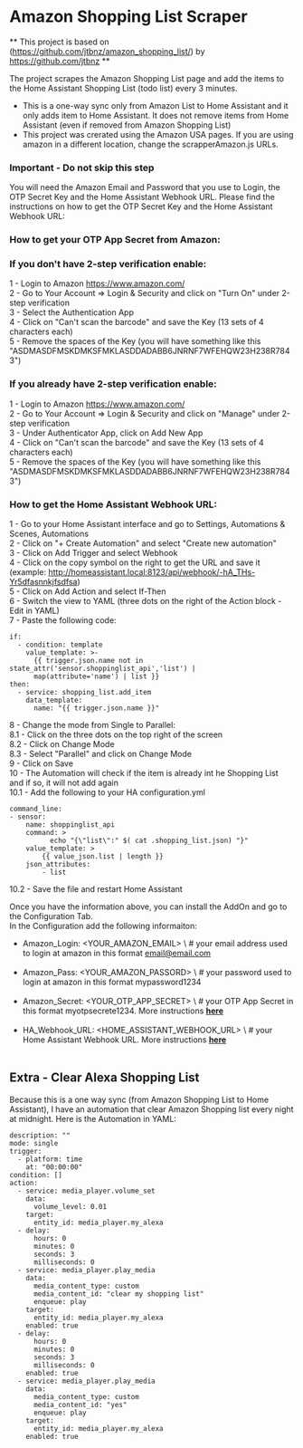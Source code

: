 # Amazon Shopping List Scraper
** This project is based on (https://github.com/jtbnz/amazon_shopping_list/) by https://github.com/jtbnz **

The project scrapes the Amazon Shopping List page and add the items to the Home Assistant Shopping List (todo list) every 3 minutes.
* This is a one-way sync only from Amazon List to Home Assistant and it only adds item to Home Assistant. It does not remove items from Home Assistant (even if removed from Amazon Shopping List)
* This project was crerated using the Amazon USA pages. If you are using amazon in a different location, change the scrapperAmazon.js URLs.

### Important - Do not skip this step<BR>
You will need the Amazon Email and Password that you use to Login, the OTP Secret Key and the Home Assistant Webhook URL.
Please find the instructions on how to get the OTP Secret Key and the Home Assistant Webhook URL:

### How to get your OTP App Secret from Amazon:<BR>
### If you don't have 2-step verification enable:<BR>
1 - Login to Amazon https://www.amazon.com/<BR>
2 - Go to Your Account => Login & Security and click on "Turn On" under 2-step verification<BR>
3 - Select the Authentication App<BR>
4 - Click on "Can't scan the barcode" and save the Key (13 sets of 4 characters each)<BR>
5 - Remove the spaces of the Key (you will have something like this "ASDMASDFMSKDMKSFMKLASDDADABB6JNRNF7WFEHQW23H238R7843")<BR>

### If you already have 2-step verification enable:<BR>
1 - Login to Amazon https://www.amazon.com/<BR>
2 - Go to Your Account => Login & Security and click on "Manage" under 2-step verification<BR>
3 - Under Authenticator App, click on Add New App<BR>
4 - Click on "Can't scan the barcode" and save the Key (13 sets of 4 characters each)<BR>
5 - Remove the spaces of the Key (you will have something like this "ASDMASDFMSKDMKSFMKLASDDADABB6JNRNF7WFEHQW23H238R7843")<BR>

### How to get the Home Assistant Webhook URL:<BR>
1 - Go to your Home Assistant interface and go to Settings, Automations & Scenes, Automations<BR>
2 - Click on "+ Create Automation" and select "Create new automation"<BR>
3 - Click on Add Trigger and select Webhook<BR>
4 - Click on the copy symbol on the right to get the URL and save it (example: http://homeassistant.local:8123/api/webhook/-hA_THs-Yr5dfasnnkjfsdfsa)<BR>
5 - Click on Add Action and select If-Then<BR>
6 - Switch the view to YAML (three dots on the right of the Action block - Edit in YAML)<BR>
7 - Paste the following code:<BR>
```
if:
  - condition: template
    value_template: >-
      {{ trigger.json.name not in state_attr('sensor.shoppinglist_api','list') |
      map(attribute='name') | list }}
then:
  - service: shopping_list.add_item
    data_template:
      name: "{{ trigger.json.name }}"
```
8 - Change the mode from Single to Parallel: <BR>
8.1 - Click on the three dots on the top right of the screen<BR>
8.2 - Click on Change Mode<BR>
8.3 - Select "Parallel" and click on Change Mode<BR>
9 - Click on Save<BR>
10 - The Automation will check if the item is already int he Shopping List and if so, it will not add again<BR>
10.1 - Add the following to your HA configuration.yml<BR>
```
command_line:
- sensor:
    name: shoppinglist_api
    command: >
          echo "{\"list\":" $( cat .shopping_list.json) "}" 
    value_template: > 
        {{ value_json.list | length }}
    json_attributes:
        - list
```
10.2 - Save the file and restart Home Assistant<BR>

Once you have the information above, you can install the AddOn and go to the Configuration Tab.<BR>
In the Configuration add the following informaiton:<BR>

* Amazon_Login: <YOUR_AMAZON_EMAIL> \ # your email address used to login at amazon in this format email@email.com<BR><BR>
* Amazon_Pass: <YOUR_AMAZON_PASSORD> \ # your password used to login at amazon in this format mypassword1234<BR><BR>
* Amazon_Secret: <YOUR_OTP_APP_SECRET> \ # your OTP App Secret in this format myotpsecrete1234. More instructions <B>[here](#How-to-get-your-OTP-App-Secret-from-Amazon)</B><BR><BR>
* HA_Webhook_URL: <HOME_ASSISTANT_WEBHOOK_URL> \ # your Home Assistant Webhook URL. More instructions <b>[here](#how-to-get-the-Home-Assistant-Webhook-URL)</b><BR><BR>

## Extra - Clear Alexa Shopping List
Because this is a one way sync (from Amazon Shopping List to Home Assistant), I have an automation that clear Amazon Shopping list every night at midnight.
Here is the Automation in YAML:

```
description: ""
mode: single
trigger:
  - platform: time
    at: "00:00:00"
condition: []
action:
  - service: media_player.volume_set
    data:
      volume_level: 0.01
    target:
      entity_id: media_player.my_alexa
  - delay:
      hours: 0
      minutes: 0
      seconds: 3
      milliseconds: 0
  - service: media_player.play_media
    data:
      media_content_type: custom
      media_content_id: "clear my shopping list"
      enqueue: play
    target:
      entity_id: media_player.my_alexa
    enabled: true
  - delay:
      hours: 0
      minutes: 0
      seconds: 3
      milliseconds: 0
    enabled: true
  - service: media_player.play_media
    data:
      media_content_type: custom
      media_content_id: "yes"
      enqueue: play
    target:
      entity_id: media_player.my_alexa
    enabled: true



